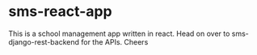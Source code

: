 # sms-react-app
This is a school management app written in react. Head on over to sms-django-rest-backend for the APIs. Cheers
